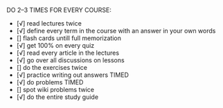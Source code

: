 DO 2–3 TIMES FOR EVERY COURSE:
* [√] read lectures twice
* [√] define every term in the course with an answer in your own words
* [] flash cards untill full memorization
* [√] get 100% on every quiz
* [√] read every article in the lectures
* [√] go over all discussions on lessons
* [] do the exercises twice
* [√] practice writing out answers TIMED
* [√] do problems TIMED
* [] spot wiki problems twice
* [√] do the entire study guide

